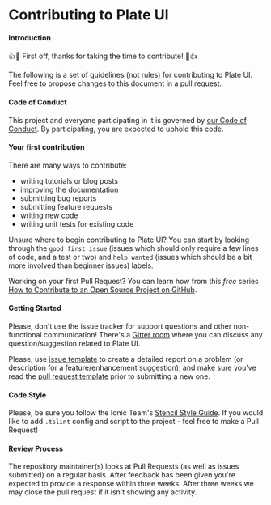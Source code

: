 # Contributing to Plate UI

#### Introduction

:+1::tada: First off, thanks for taking the time to contribute! :tada::+1:

The following is a set of guidelines (not rules) for contributing to Plate UI. Feel free to propose changes to this document in a pull request.

#### Code of Conduct

This project and everyone participating in it is governed by [our Code of Conduct](https://github.com/loenko/plate-ui/blob/master/.github/CODE_OF_CONDUCT.md). By participating, you are expected to uphold this code.

#### Your first contribution

There are many ways to contribute: 
* writing tutorials or blog posts
* improving the documentation
* submitting bug reports 
* submitting feature requests 
* writing new code
* writing unit tests for existing code

Unsure where to begin contributing to Plate UI? You can start by looking through the `good first issue` (issues which should only require a few lines of code, and a test or two) and `help wanted` (issues which should be a bit more involved than beginner issues) labels.

Working on your first Pull Request? You can learn how from this *free* series [How to Contribute to an Open Source Project on GitHub](https://egghead.io/series/how-to-contribute-to-an-open-source-project-on-github).

#### Getting Started
Please, don't use the issue tracker for support questions and other non-functional communication! There's a [Gitter room](https://gitter.im/Plate-UI/Lobby) where you can discuss any question/suggestion related to Plate UI.

Please, use [issue template](https://github.com/loenko/plate-ui/blob/master/.github/ISSUE_TEMPLATE.md) to create a detailed report on a problem (or description for a feature/enhancement suggestion), and make sure you've read the [pull request template](https://github.com/loenko/plate-ui/blob/master/.github/PULL_REQUEST_TEMPLATE.md) prior to submitting a new one.

#### Code Style
Please, be sure you follow the Ionic Team's [Stencil Style Guide](https://stenciljs.com/docs/style-guide/). If you would like to add `.tslint` config and script to the project - feel free to make a Pull Request!

#### Review Process
The repository maintainer(s) looks at Pull Requests (as well as issues submitted) on a regular basis. After feedback has been given you're expected to provide a response within three weeks. After three weeks we may close the pull request if it isn't showing any activity.